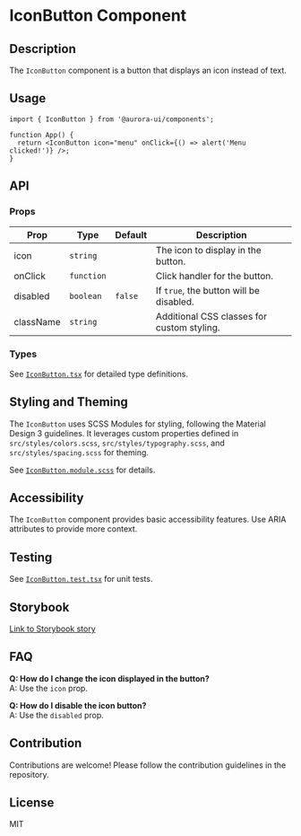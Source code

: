 # IconButton Component

## Description

The `IconButton` component is a button that displays an icon instead of text.

## Usage

```tsx
import { IconButton } from '@aurora-ui/components';

function App() {
  return <IconButton icon="menu" onClick={() => alert('Menu clicked!')} />;
}
```

## API

### Props

| Prop      | Type       | Default | Description                                |
| --------- | ---------- | ------- | ------------------------------------------ |
| icon      | `string`   |         | The icon to display in the button.         |
| onClick   | `function` |         | Click handler for the button.              |
| disabled  | `boolean`  | `false` | If `true`, the button will be disabled.    |
| className | `string`   |         | Additional CSS classes for custom styling. |

### Types

See [`IconButton.tsx`](./IconButton.tsx) for detailed type definitions.

## Styling and Theming

The `IconButton` uses SCSS Modules for styling, following the Material Design 3 guidelines. It leverages custom properties defined in `src/styles/colors.scss`, `src/styles/typography.scss`, and `src/styles/spacing.scss` for theming.

See [`IconButton.module.scss`](./IconButton.module.scss) for details.

## Accessibility

The `IconButton` component provides basic accessibility features. Use ARIA attributes to provide more context.

## Testing

See [`IconButton.test.tsx`](./IconButton.test.tsx) for unit tests.

## Storybook

[Link to Storybook story](https://your-storybook-url.com/iconbutton-component)

## FAQ

**Q: How do I change the icon displayed in the button?**  
A: Use the `icon` prop.

**Q: How do I disable the icon button?**  
A: Use the `disabled` prop.

## Contribution

Contributions are welcome! Please follow the contribution guidelines in the repository.

## License

MIT

